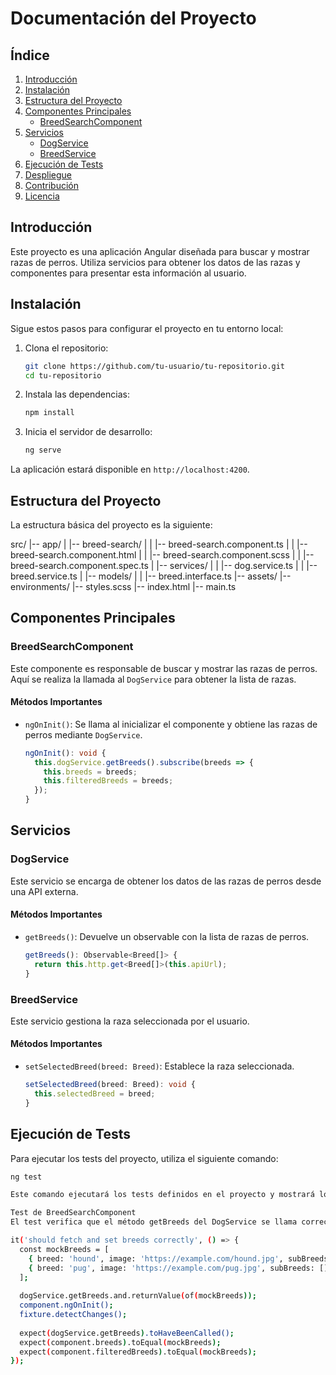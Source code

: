 # Documentación del Proyecto

## Índice

1. [Introducción](#introducción)
2. [Instalación](#instalación)
3. [Estructura del Proyecto](#estructura-del-proyecto)
4. [Componentes Principales](#componentes-principales)
    - [BreedSearchComponent](#breedsearchcomponent)
5. [Servicios](#servicios)
    - [DogService](#dogservice)
    - [BreedService](#breedservice)
6. [Ejecución de Tests](#ejecución-de-tests)
7. [Despliegue](#despliegue)
8. [Contribución](#contribución)
9. [Licencia](#licencia)

## Introducción

Este proyecto es una aplicación Angular diseñada para buscar y mostrar razas de perros. Utiliza servicios para obtener los datos de las razas y componentes para presentar esta información al usuario.

## Instalación

Sigue estos pasos para configurar el proyecto en tu entorno local:

1. Clona el repositorio:

    ```bash
    git clone https://github.com/tu-usuario/tu-repositorio.git
    cd tu-repositorio
    ```

2. Instala las dependencias:

    ```bash
    npm install
    ```

3. Inicia el servidor de desarrollo:

    ```bash
    ng serve
    ```

La aplicación estará disponible en `http://localhost:4200`.

## Estructura del Proyecto

La estructura básica del proyecto es la siguiente:

src/
|-- app/
| |-- breed-search/
| | |-- breed-search.component.ts
| | |-- breed-search.component.html
| | |-- breed-search.component.scss
| | |-- breed-search.component.spec.ts
| |-- services/
| | |-- dog.service.ts
| | |-- breed.service.ts
| |-- models/
| | |-- breed.interface.ts
|-- assets/
|-- environments/
|-- styles.scss
|-- index.html
|-- main.ts

## Componentes Principales

### BreedSearchComponent

Este componente es responsable de buscar y mostrar las razas de perros. Aquí se realiza la llamada al `DogService` para obtener la lista de razas.

#### Métodos Importantes

- `ngOnInit()`: Se llama al inicializar el componente y obtiene las razas de perros mediante `DogService`.

    ```typescript
    ngOnInit(): void {
      this.dogService.getBreeds().subscribe(breeds => {
        this.breeds = breeds;
        this.filteredBreeds = breeds;
      });
    }
    ```

## Servicios

### DogService

Este servicio se encarga de obtener los datos de las razas de perros desde una API externa.

#### Métodos Importantes

- `getBreeds()`: Devuelve un observable con la lista de razas de perros.

    ```typescript
    getBreeds(): Observable<Breed[]> {
      return this.http.get<Breed[]>(this.apiUrl);
    }
    ```

### BreedService

Este servicio gestiona la raza seleccionada por el usuario.

#### Métodos Importantes

- `setSelectedBreed(breed: Breed)`: Establece la raza seleccionada.

    ```typescript
    setSelectedBreed(breed: Breed): void {
      this.selectedBreed = breed;
    }
    ```

## Ejecución de Tests

Para ejecutar los tests del proyecto, utiliza el siguiente comando:

```bash
ng test

Este comando ejecutará los tests definidos en el proyecto y mostrará los resultados en la consola.

Test de BreedSearchComponent
El test verifica que el método getBreeds del DogService se llama correctamente y que las razas obtenidas se asignan a las propiedades breeds y filteredBreeds.

it('should fetch and set breeds correctly', () => {
  const mockBreeds = [
    { breed: 'hound', image: 'https://example.com/hound.jpg', subBreeds: [] },
    { breed: 'pug', image: 'https://example.com/pug.jpg', subBreeds: [] }
  ];
  
  dogService.getBreeds.and.returnValue(of(mockBreeds));
  component.ngOnInit();
  fixture.detectChanges();
  
  expect(dogService.getBreeds).toHaveBeenCalled();
  expect(component.breeds).toEqual(mockBreeds);
  expect(component.filteredBreeds).toEqual(mockBreeds);
});